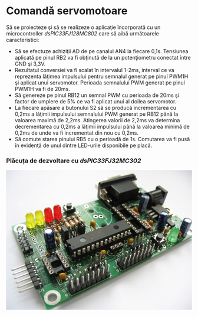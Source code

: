 # Comandă servomotoare

Să se proiecteze şi să se realizeze o aplicaţie încorporată cu un microcontroller _dsPIC33FJ128MC802_ care să aibă următoarele caracteristici:
  - Să se efectuze achiziţii AD de pe canalul AN4 la fiecare 0,1s. Tensiunea aplicată pe pinul RB2 va fi obţinută de la un potenţiometru conectat între GND şi 3,3V.
  - Rezultatul conversiei va fi scalat în intervalul 1-2ms, interval ce va reprezenta lăţimea impulsului pentru semnalul generat pe pinul PWM1H şi aplicat unui servomotor. Perioada semnalului PWM generat pe pinul PWM1H va fi de 20ms.
  - Să genereze pe pinul RB12 un semnal PWM cu perioada de 20ms şi factor de umplere de 5% ce va fi aplicat unui al doilea servomotor.
  - La fiecare apăsare a butonului S2 să se producă incrementarea cu 0,2ms a lăţimii impulsului semnalului PWM generat pe RB12 până la valoarea maximă de 2,2ms. Atingerea valorii de 2,2ms va determina decrementarea cu 0,2ms a lăţimii impulsului până la valoarea minimă de 0,2ms de unde va fi incrementat din nou cu 0,2ms.
  - Să comute starea pinului RB5 cu o perioadă de 1s. Comutarea va fi pusă în evidenţă de unul dintre LED-urile disponibile pe placă. 

### Plăcuța de dezvoltare cu _**dsPIC33FJ32MC302**_
<img width="853" alt="Placuta de Dezvlotare" src="https://github.com/lazarescu1/pns/blob/master/dspic.jpg">
